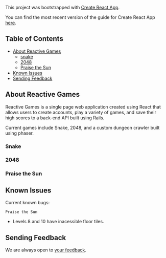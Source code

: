 This project was bootstrapped with [Create React App](https://github.com/facebookincubator/create-react-app).


You can find the most recent version of the guide for Create React App [here](https://github.com/facebookincubator/create-react-app/blob/master/packages/react-scripts/template/README.md).

## Table of Contents

- [About Reactive Games](#about-reactive-games)
  - [snake](#snake)
  - [2048](#2048)
  - [Praise the Sun](#praise-the-sun)
- [Known Issues](#known-issues)
- [Sending Feedback](#sending-feedback)

## About Reactive Games

Reactive Games is a single page web application created using React that allows users to create accounts, play a variety of games, and save their high scores to a back-end API built using Rails.

Current games include Snake, 2048, and a custom dungeon crawler built using phaser.

### Snake
### 2048
### Praise the Sun

## Known Issues

Current known bugs:

`Praise the Sun` 
  * Levels 8 and 10 have inacessible floor tiles.


## Sending Feedback

We are always open to [your feedback](https://github.com/SaturdayAM/reactive-games/issues).
